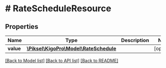# # RateScheduleResource

## Properties

Name | Type | Description | Notes
------------ | ------------- | ------------- | -------------
**value** | [**\Piksel\KigoPro\Model\RateSchedule**](RateSchedule.md) |  | [optional]

[[Back to Model list]](../../README.md#models) [[Back to API list]](../../README.md#endpoints) [[Back to README]](../../README.md)
